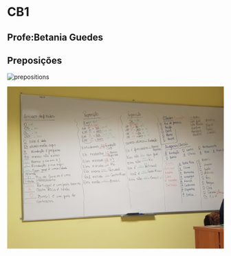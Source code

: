 
# CB1
## Profe:Betania Guedes

## Preposições
![prepositions](https://raw.githubusercontent.com/lucachaco/activegrammar/gh-pages/po/prepositions.jpg"preposições")

![Alt text](https://raw.githubusercontent.com/lucachaco/activegrammar/gh-pages/po/prepositions.jpg "Optional title")
